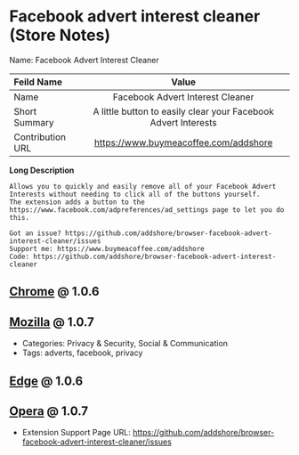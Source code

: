 # Facebook advert interest cleaner (Store Notes)

Name: Facebook Advert Interest Cleaner


| Feild Name     | Value        |
| :------------- | :----------: |
| Name | Facebook Advert Interest Cleaner   |
| Short Summary   | A little button to easily clear your Facebook Advert Interests |
| Contribution URL | https://www.buymeacoffee.com/addshore |

**Long Description**

```
Allows you to quickly and easily remove all of your Facebook Advert Interests without needing to click all of the buttons yourself.
The extension adds a button to the https://www.facebook.com/adpreferences/ad_settings page to let you do this.

Got an issue? https://github.com/addshore/browser-facebook-advert-interest-cleaner/issues
Support me: https://www.buymeacoffee.com/addshore
Code: https://github.com/addshore/browser-facebook-advert-interest-cleaner
```

## [Chrome](https://chrome.google.com/webstore/devconsole) @ 1.0.6

## [Mozilla](https://addons.mozilla.org/en-US/developers/) @ 1.0.7

- Categories: Privacy & Security, Social & Communication
- Tags: adverts, facebook, privacy

## [Edge](https://partner.microsoft.com/en-us/dashboard/microsoftedge/overview) @ 1.0.6

## [Opera](https://addons.opera.com/developer/) @ 1.0.7

- Extension Support Page URL: https://github.com/addshore/browser-facebook-advert-interest-cleaner/issues
